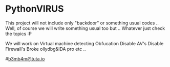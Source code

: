 # PythonVIRUS

This project will not include only "backdoor" or something usual codes .. Well, of course we will write something usual too but .. Whatever just check the topics :P

We will work on 
    Virtual machine detecting
    Obfucation
    Disable AV's
    Disable Firewall's
    Broke ollydbg&IDA pro etc .. 


#b3mb4m@tuta.io
